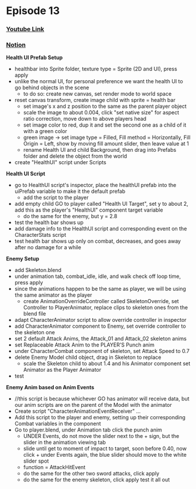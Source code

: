 # Episode 13
### [Youtube Link](https://www.youtube.com/watch?v=aOmqkTdqQXo&list=PLPV2KyIb3jR4KLGCCAciWQ5qHudKtYeP7&index=14)
### [Notion](https://www.notion.so/gamedevmcgill/Dissection-of-Brackey-s-RPG-25c5b38888d840a5b5da528644c5a9ea#7c5b0616c1d942789e4f71fc1fbb1712)

**Health UI Prefab Setup**
- healthbar into Sprite folder, texture type = Sprite (2D and UI), press apply
- unlike the normal UI, for personal preference we want the health UI to go behind objects in the scene
  - to do so: create new canvas, set render mode to world space
- reset canvas transform, create image child with sprite = health bar
  - set image's x and z position to the same as the parent player object
  - scale the image to about 0.004, click "set native size" for aspect ratio correction, move down to above players head
  - set image color to red, dup it and set the second one as a child of it with a green color
  - green image -> set image type = Filled, Fill method = Horizontally, Fill Origin = Left, show by moving fill amount slider, then leave value at 1
  - rename Health UI and child Background, then drag into Prefabs folder and delete the object from the world
- create "HealthUI" script under Scripts


**Health UI Script**
- go to HealthUI script's inspector, place the healthUI prefab into the uiPrefab variable to make it the default prefab
  - add the script to the player
- add empty child GO to player called "Health UI Target", set y to about 2, add this as the player's "HealthUI" component target variable
  - do the same for the enemy, but y = 2.8
- test the health bar shows up
- add damage info to the HealthUI script and corresponding event on the CharacterStats script
- test health bar shows up only on combat, decreases, and goes away after no damage for a while

**Enemy Setup**
- add Skeleton.blend
- under animation tab, combat_idle, idle, and walk check off loop time, press apply
- since the animations happen to be the same as player, we will be using the same animator as the player
  - create AnimationOverrideController called SkeletonOverride, set Controller to PlayerAnimator, replace clips to skeleton ones from the blend file
- adapt CharacterAnimator script to allow override controller in inspector
- add CharacterAnimator component to Enemy, set override controller to the skeleton one
- set 2 default Attack Anims, the Attack_01 and Attack_02 skeleton anims
- set Replaceable Attack Anim to the PLAYER'S Punch anim
- under CharacterCombat component of skeleton, set Attack Speed to 0.7
- delete Enemy Model child object, drag in Skeleton to replace
  - scale the Skeleton child to about 1.4 and his Animator component set Animator as the Player Animator
- test

**Enemy Anim based on Anim Events**
- //this script is because whichever GO has animator will receive data, but our anim scripts are on the parent of the Model with the animator
- Create script "CharacterAnimationEventReceiver"
...
- Add this script to the player and enemy, setting up their corresponding Combat variables in the component
- Go to player.blend, under Animation tab click the punch anim
  - UNDER Events, do not move the slider next to the + sign, but the slider in the animation viewing tab
  - slide until get to moment of impact to target, soon before 0.40, now click + under Events again, the blue slider should move to the white slider spot
  - function = AttackHitEvent
   - do the same for the other two sword attacks, click apply
   - do the same for the enemy skeleton, click apply
test it all out
